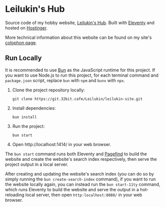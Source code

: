 # Leilukin's Hub

Source code of my hobby website, [Leilukin's Hub](https://leilukin.com/). Built with [Eleventy](https://www.11ty.dev/) and hosted on [Hostinger](https://www.hostinger.my/).

More technical information about this website can be found on my site's [colophon page](https://leilukin.com/colophon).

## Run Locally

It is recommended to use [Bun](https://bun.sh) as the JavaScript runtime for this project. If you want to use Node.js to run this project, for each terminal command and `package.json` script, replace `bun` with `npm` and `bunx` with `npx`.

1. Clone the project repository locally:
    ```
    git clone https://git.32bit.cafe/Leilukin/leilukin-site.git
    ```
1. Install dependencies:
    ```
    bun install
    ```
1. Run the project:
    ```
    bun start
    ```
1. Open http://localhost:1414/ in your web browser.

The `bun start` command runs both Eleventy and [Pagefind](https://pagefind.app/) to build the website and create the website's search index respectively, then serve the project output in a local server.

After creating and updating the website's search index (you can do so by simply running the `bun create-search-index` command), if you want to run the website locally again, you can instead run the `bun start-11ty` command, which runs Eleventy to build the website and serve the output in a hot-reloading local server, then open `http:localhost:8080/` in your web browser.
